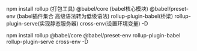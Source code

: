 npm install rollup (打包工具) @babel/core (babel核心模块) @babel/preset-env (babel插件集合 高级语法转为低级语法)
rollup-plugin-babel(桥梁) rollup-plugin-serve(实现静态服务器) cross-env(设置环境变量) -D


npm install rollup @babel/core @babel/preset-env rollup-plugin-babel rollup-plugin-serve cross-env -D